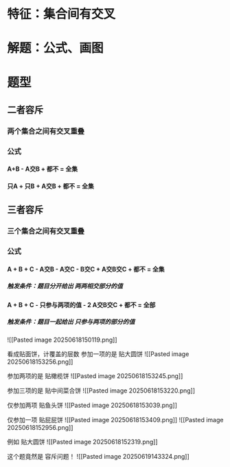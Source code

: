 # 特征：集合间有交叉
# 解题：公式、画图
# 题型
## 二者容斥
### 两个集合之间有交叉重叠
### 公式
#### A+B - A交B + 都不 = 全集
#### 只A + 只B + A交B + 都不 = 全集

## 三者容斥
### 三个集合之间有交叉重叠
### 公式
#### A + B + C - A交B - A交C - B交C + A交B交C + 都不 = 全集
##### 触发条件：题目分开给出 两两相交部分的值
#### A + B + C - 只参与两项的值 - 2 A交B交C + 都不 = 全部
##### 触发条件：题目一起给出 只参与两项的部分的值

![[Pasted image 20250618150119.png]]

看成贴面饼，计覆盖的层数
参加一项的是 贴大圆饼
![[Pasted image 20250618153256.png]]

参加两项的是 贴橄榄饼
![[Pasted image 20250618153245.png]]

参加三项的是 贴中间菜合饼
![[Pasted image 20250618153220.png]]

仅参加两项 贴鱼头饼
![[Pasted image 20250618153039.png]]

仅参加一项 贴屁屁饼
![[Pasted image 20250618153409.png]]
![[Pasted image 20250618152956.png]]

例如 贴大圆饼
![[Pasted image 20250618152319.png]]

这个题竟然是 容斥问题！
![[Pasted image 20250619143324.png]]